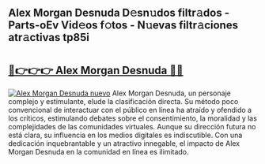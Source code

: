 ## Alex Morgan Desnuda D𝚎sn𝚞dos filtr𝚊dos - Parts-oEv Vid𝚎os f𝚘tos - N𝚞evas filtr𝚊ciones atr𝚊ctivas tp85i

# <h2><a href="http://mbd6hv.tromn.icu/?c=Alex+Morgan+Desnuda">🔗👉👉👉 Alex Morgan Desnuda 🔗🔗</a></h2>

[![Alex Morgan Desnuda nuevo](https://i.imgur.com/pEAQMta.gif)](http://mbd6hv.tromn.icu/?c=Alex+Morgan+Desnuda)
Alex Morgan Desnuda, un personaje complejo y estimulante, elude la clasificación directa. Su método poco convencional de interactuar con el público en línea ha atraído y ofendido a los críticos, estimulando debates sobre el consentimiento, la moralidad y las complejidades de las comunidades virtuales. Aunque su dirección futura no está clara, su influencia en los medios digitales es indiscutible. Con una dedicación inquebrantable y un atractivo innegable, el impacto de Alex Morgan Desnuda en la comunidad en línea es ilimitado.
